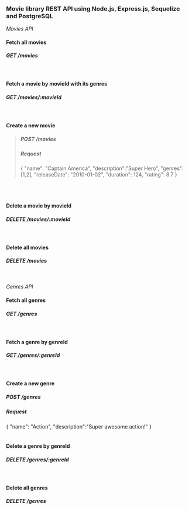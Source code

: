 ### Movie library REST API using Node.js, Express.js, Sequelize and PostgreSQL

*Movies API*
#### Fetch all movies
##### GET /movies
<br/>

#### Fetch a movie by movieId with its genres
##### GET /movies/:movieId
<br/>

#### Create a new movie
>##### POST /movies
>##### Request
>{
>	"name": "Captain America",
>	"description":"Super Hero",
>	"genres":[1,2],
>	"releaseDate": "2010-01-02",
>	"duration": 124,
>	"rating": 8.7
>}
<br/>
<br/>

#### Delete a movie by movieId
##### DELETE /movies/:movieId
<br/>

#### Delete all movies
##### DELETE /movies
<br/>

*Genres API*
#### Fetch all genres
##### GET /genres
<br/>

#### Fetch a genre by genreId
##### GET /genres/:genreId
<br/>

#### Create a new genre
##### POST /genres
##### Request
{
	"name": "Action",
	"description":"Super awesome action!"
}
<br/>
<br/>

#### Delete a genre by genreId
##### DELETE /genres/:genreId
<br/>

#### Delete all genres
##### DELETE /genres